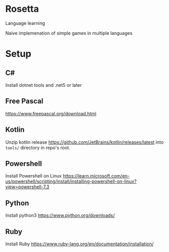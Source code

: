 # Rosetta
Language learning

Naive implemenation of simple games in multiple languages

# Setup

## C#
Install dotnet tools and .net5 or later

## Free Pascal
https://www.freepascal.org/download.html

## Kotlin
Unzip kotlin release https://github.com/JetBrains/kotlin/releases/latest into `tools/` directory in repo's root. 

## Powershell
Install Powershell on Linux https://learn.microsoft.com/en-us/powershell/scripting/install/installing-powershell-on-linux?view=powershell-7.3

## Python
Install python3 https://www.python.org/downloads/

## Ruby
Install Ruby https://www.ruby-lang.org/en/documentation/installation/
